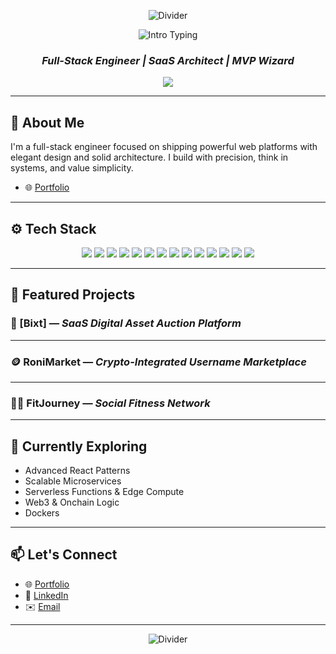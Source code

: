 <!-- README.md -->

<p align="center">
  <img src="https://readme-typing-svg.herokuapp.com?duration=3000&color=FF3C38&width=1000&lines=━━━━━━━━━━━━━━━━━━━━━━━━━━━━━━━━━━━━━━━━━━━━━━━━━━━━━━━━━━━━━━━━━━━━━━━━━━━━━━━━━━━━━━━━━━━━━━━" alt="Divider">
</p>

<p align="center">
  <img src="https://readme-typing-svg.herokuapp.com?size=32&vCenter=true&width=550&color=FF3C38&lines=Hi+👋%2C+I'm+Mohammed+Al-Ameri!" alt="Intro Typing">
</p>

<h3 align="center"><b><i>Full-Stack Engineer | SaaS Architect | MVP Wizard</i></b></h3>

<p align="center">
  <img src="https://readme-typing-svg.herokuapp.com?color=FFFFFF&center=true&width=500&height=50&lines=Crafting+modern+web+experiences.;Code+with+clarity%2C+scale+with+vision.;Minimalist+UX%2C+Maximum+Impact.;Based+in+Riyadh%2C+Building+for+the+World." />
</p>

---

## 🧠 About Me

I'm a full-stack engineer focused on shipping powerful web platforms with elegant design and solid architecture. I build with precision, think in systems, and value simplicity.
- 🌐 [Portfolio](https://mohammed.up.railway.app/)  

---

## ⚙️ Tech Stack

<div align="center">
  <img src="https://img.shields.io/badge/React-61DAFB?logo=react&logoColor=black&style=for-the-badge" />
  <img src="https://img.shields.io/badge/Next.js-000000?logo=nextdotjs&logoColor=white&style=for-the-badge" />
  <img src="https://img.shields.io/badge/TypeScript-3178C6?logo=typescript&logoColor=white&style=for-the-badge" />
  <img src="https://img.shields.io/badge/JavaScript-F7DF1E?logo=javascript&logoColor=black&style=for-the-badge" />
  <img src="https://img.shields.io/badge/TailwindCSS-06B6D4?logo=tailwindcss&logoColor=white&style=for-the-badge" />
  <img src="https://img.shields.io/badge/Redux-764ABC?logo=redux&logoColor=white&style=for-the-badge" />
  <img src="https://img.shields.io/badge/Node.js-339933?logo=nodedotjs&logoColor=white&style=for-the-badge" />
  <img src="https://img.shields.io/badge/Express.js-000000?logo=express&logoColor=white&style=for-the-badge" />
  <img src="https://img.shields.io/badge/MongoDB-47A248?logo=mongodb&logoColor=white&style=for-the-badge" />
  <img src="https://img.shields.io/badge/Firebase-FFCA28?logo=firebase&logoColor=black&style=for-the-badge" />
  <img src="https://img.shields.io/badge/Docker-2496ED?logo=docker&logoColor=white&style=for-the-badge" />
  <img src="https://img.shields.io/badge/AWS-232F3E?logo=amazonaws&logoColor=white&style=for-the-badge" />
  <img src="https://img.shields.io/badge/CI%2FCD-000000?logo=githubactions&logoColor=white&style=for-the-badge" />
  <img src="https://img.shields.io/badge/Cloudflare-F38020?logo=cloudflare&logoColor=white&style=for-the-badge" />
</div>

---

## 🚀 Featured Projects

### 🔐 [Bixt] — *SaaS Digital Asset Auction Platform*
---

### 🪙 RoniMarket — *Crypto-Integrated Username Marketplace*
---

### 🏋️‍♀️ FitJourney — *Social Fitness Network*
---

## 📌 Currently Exploring

- Advanced React Patterns  
- Scalable Microservices  
- Serverless Functions & Edge Compute  
- Web3 & Onchain Logic  
- Dockers
 
---

## 📫 Let's Connect

- 🌐 [Portfolio](https://mohammed.up.railway.app/)  
- 💼 [LinkedIn](https://linkedin.com/in/mohammed-derhem)  
- ✉️ [Email](mailto:nateware777@gmail.com)

---

<p align="center">
  <img src="https://readme-typing-svg.herokuapp.com?duration=3000&color=FF3C38&width=1000&lines=━━━━━━━━━━━━━━━━━━━━━━━━━━━━━━━━━━━━━━━━━━━━━━━━━━━━━━━━━━━━━━━━━━━━━━━━━━━━━━━━━━━━━━━━━━━━━━━" alt="Divider">
</p>
